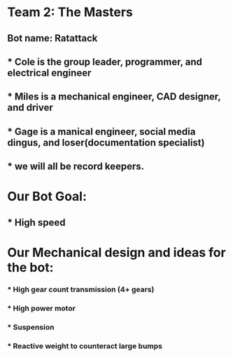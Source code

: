 # Team 2: The Masters

## Bot name: Ratattack

## * Cole is the group leader, programmer, and electrical engineer
## * Miles is a mechanical engineer, CAD designer, and driver
## * Gage is a manical engineer, social media dingus, and loser(documentation specialist)
## * we will all be record keepers.

# Our Bot Goal:
## * High speed
# Our Mechanical design and ideas for the bot:
### * High gear count transmission (4+ gears)
### * High power motor
### * Suspension
### * Reactive weight to counteract large bumps
